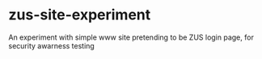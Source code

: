 # zus-site-experiment
An experiment with simple www site pretending to be ZUS login page, for security awarness testing
